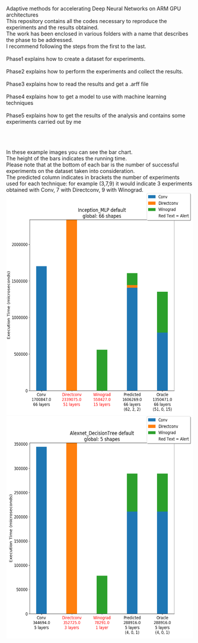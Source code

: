 Adaptive methods for accelerating Deep Neural Networks on ARM GPU architectures
<br/>
This repository contains all the codes necessary to reproduce the experiments and the results obtained.
<br/>
The work has been enclosed in various folders with a name that describes the phase to be addressed.
<br/>
I recommend following the steps from the first to the last.
<br/><br/>
Phase1 explains how to create a dataset for experiments.
<br/><br/>
Phase2 explains how to perform the experiments and collect the results.
<br/><br/>
Phase3 explains how to read the results and get a .arff file
<br/><br/>
Phase4 explains how to get a model to use with machine learning techniques
<br/><br/>
Phase5 explains how to get the results of the analysis and contains some experiments carried out by me


<br/><br/>
<br/>
In these example images you can see the bar chart.
<br/>
The height of the bars indicates the running time.
<br/>
Please note that at the bottom of each bar is the number of successful experiments on the dataset taken into consideration.
<br/>
The predicted column indicates in brackets the number of experiments used for each technique: for example (3,7,9) it would indicate 3 experiments obtained with Conv, 7 with Directconv, 9 with Winograd.
<br/>
<img width="600" height="600" src="Phase5/results/Inception_MLP/default/img/global.png?raw=true">
<img width="600" height="600" src="Phase5/results/Alexnet_DecisionTree/default/img/global.png?raw=true">